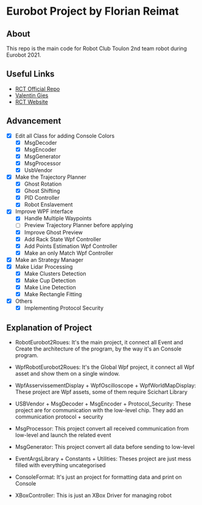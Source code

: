 # Eurobot Project by Florian Reimat
## About 
This repo is the main code for Robot Club Toulon 2nd team robot during Eurobot 2021.

## Useful Links
- [RCT Official Repo](https://github.com/iutgeiitoulon/Eurobot2021TwoWheels)
- [Valentin Gies](https://www.vgies.com/)
- [RCT Website](https://rct.univ-tln.fr/)


## Advancement
- [x] Edit all Class for adding Console Colors
	- [x] MsgDecoder
	- [x] MsgEncoder
	- [x] MsgGenerator
	- [x] MsgProcessor
	- [x] UsbVendor
- [x] Make the Trajectory Planner
	- [x] Ghost Rotation
	- [x] Ghost Shifting
	- [x] PID Controller
	- [x] Robot Enslavement
- [x] Improve WPF interface 
	- [x] Handle Multiple Waypoints 
	- [ ] Preview Trajectory Planner before applying
	- [x] Improve Ghost Preview
	- [x] Add Rack State Wpf Controller
	- [x] Add Points Estimation Wpf Controller
	- [x] Make an only Match Wpf Controller
- [x] Make an Strategy Manager
- [x] Make Lidar Processing
	- [x] Make Clusters Detection
	- [x] Make Cup Detection
	- [x] Make Line Detection
	- [x] Make Rectangle Fitting
- [x] Others
	- [x] Implementing Protocol Security

## Explanation of Project
- RobotEurobot2Roues:
	It's the main project, it connect all Event and Create the architecture of the program, by the way it's an Console program.

- WpfRobotEurobot2Roues:
	It's the Global Wpf project, it connect all Wpf asset and show them on a single window.

- WpfAsservissementDisplay + WpfOscilloscope + WpfWorldMapDisplay:
	These project are Wpf assets, some of them require Scichart Library 

- USBVendor + MsgDecoder + MsgEncoder + Protocol_Security:
	These project are for communication with the low-level chip. They add an communication protocol + security

- MsgProcessor:
	This project convert all received communication from low-level and launch the related event

- MsgGenerator:
	This project convert all data before sending to low-level

- EventArgsLibrary + Constants + Utilities:
	Theses project are just mess filled with everything uncategorised

- ConsoleFormat:
	It's just an project for formatting data and print on Console

- XBoxController:
	This is just an XBox Driver for managing robot
